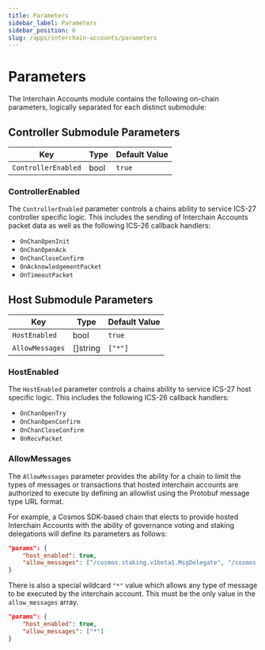 ```yaml
---
title: Parameters
sidebar_label: Parameters
sidebar_position: 6
slug: /apps/interchain-accounts/parameters
---
```



# Parameters

The Interchain Accounts module contains the following on-chain parameters, logically separated for each distinct submodule:

## Controller Submodule Parameters

| Key                    | Type | Default Value |
|------------------------|------|---------------|
| `ControllerEnabled`    | bool | `true`        |

### ControllerEnabled

The `ControllerEnabled` parameter controls a chains ability to service ICS-27 controller specific logic. This includes the sending of Interchain Accounts packet data as well as the following ICS-26 callback handlers:

- `OnChanOpenInit`
- `OnChanOpenAck`
- `OnChanCloseConfirm`
- `OnAcknowledgementPacket`
- `OnTimeoutPacket`

## Host Submodule Parameters

| Key                    | Type     | Default Value |
|------------------------|----------|---------------|
| `HostEnabled`          | bool     | `true`        |
| `AllowMessages`        | []string | `["*"]`       |

### HostEnabled

The `HostEnabled` parameter controls a chains ability to service ICS-27 host specific logic. This includes the following ICS-26 callback handlers:

- `OnChanOpenTry`
- `OnChanOpenConfirm`
- `OnChanCloseConfirm`
- `OnRecvPacket`

### AllowMessages

The `AllowMessages` parameter provides the ability for a chain to limit the types of messages or transactions that hosted interchain accounts are authorized to execute by defining an allowlist using the Protobuf message type URL format.

For example, a Cosmos SDK-based chain that elects to provide hosted Interchain Accounts with the ability of governance voting and staking delegations will define its parameters as follows:

```json
"params": {
    "host_enabled": true,
    "allow_messages": ["/cosmos.staking.v1beta1.MsgDelegate", "/cosmos.gov.v1beta1.MsgVote"]
}
```

There is also a special wildcard `"*"` value which allows any type of message to be executed by the interchain account. This must be the only value in the `allow_messages` array.

```json
"params": {
    "host_enabled": true,
    "allow_messages": ["*"]
}
```
